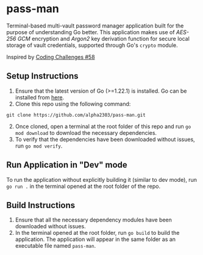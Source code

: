 # pass-man

Terminal-based multi-vault password manager application built for the purpose of understanding Go better.
This application makes use of *AES-256 GCM* encryption and *Argon2* key derivation function for secure local storage of vault credentials, supported through Go's `crypto` module.

Inspired by [Coding Challenges #58](https://codingchallenges.substack.com/p/coding-challenge-58-password-manager)

## Setup Instructions

1. Ensure that the latest version of Go (>=1.22.1) is installed. Go can be installed from [here](https://go.dev/dl/).
2. Clone this repo using the following command:
```
git clone https://github.com/alpha2303/pass-man.git
```
2. Once cloned, open a terminal at the root folder of this repo and run `go mod download` to download the necessary dependencies.
3. To verify that the dependencies have been downloaded without issues, run `go mod verify`.

## Run Application in "Dev" mode

To run the application without explicitly building it (similar to dev mode), run `go run .` in the terminal opened at the root folder of the repo.

## Build Instructions
1. Ensure that all the necessary dependency modules have been downloaded without issues.
2. In the terminal opened at the root folder, run `go build` to build the application. The application will appear in the same folder as an executable file named `pass-man`.
